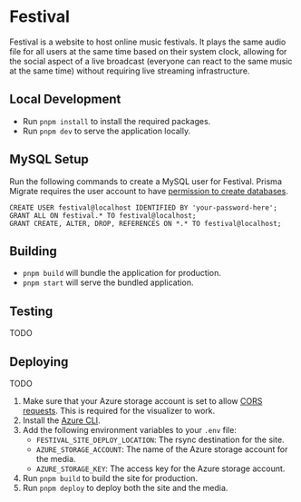 # Festival

Festival is a website to host online music festivals. It plays the same audio
file for all users at the same time based on their system clock, allowing for
the social aspect of a live broadcast (everyone can react to the same music
at the same time) without requiring live streaming infrastructure.

## Local Development

- Run `pnpm install` to install the required packages.
- Run `pnpm dev` to serve the application locally.

## MySQL Setup

Run the following commands to create a MySQL user for Festival. Prisma Migrate
requires the user account to have
[permission to create databases](https://www.prisma.io/docs/concepts/components/prisma-migrate/shadow-database#shadow-database-user-permissions).

```
CREATE USER festival@localhost IDENTIFIED BY 'your-password-here';
GRANT ALL ON festival.* TO festival@localhost;
GRANT CREATE, ALTER, DROP, REFERENCES ON *.* TO festival@localhost;
```

## Building

- `pnpm build` will bundle the application for production.
- `pnpm start` will serve the bundled application.

## Testing

TODO

## Deploying

TODO

1. Make sure that your Azure storage account is set to allow
   [CORS requests](https://stackoverflow.com/a/41351674).
   This is required for the visualizer to work.
1. Install the
   [Azure CLI](https://docs.microsoft.com/en-us/cli/azure/install-azure-cli).
1. Add the following environment variables to your `.env` file:
   - `FESTIVAL_SITE_DEPLOY_LOCATION`: The rsync destination for the site.
   - `AZURE_STORAGE_ACCOUNT`: The name of the Azure storage account for the
     media.
   - `AZURE_STORAGE_KEY`: The access key for the Azure storage account.
1. Run `pnpm build` to build the site for production.
1. Run `pnpm deploy` to deploy both the site and the media.
